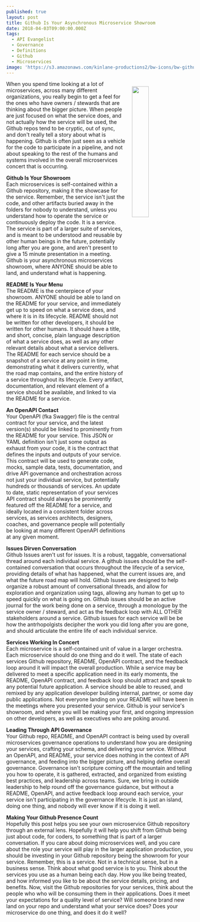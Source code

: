 ```yaml
---
published: true
layout: post
title: Github Is Your Asynchronous Microservice Showroom
date: 2018-04-03T09:00:00.000Z
tags:
  - API Evangelist
  - Governance
  - Definitions
  - Github
  - Microservices
image: 'https://s3.amazonaws.com/kinlane-productions2/bw-icons/bw-github.jpg'
---
```

<p><img src="{{ page.image }}" width="30%" align="right" style="padding: 15px;" /></p>When you spend time looking at a lot of microservices, across many different organizations, you really begin to get a feel for the ones who have owners / stewards that are thinking about the bigger picture. When people are just focused on what the service does, and not actually how the service will be used, the Github repos tend to be cryptic, out of sync, and don't really tell a story about what is happening. Github is often just seen as a vehicle for the code to participate in a pipeline, and not about speaking to the rest of the humans and systems involved in the overall microservices concert that is occurring.

**Github Is Your Showroom**<br />
Each microservices is self-contained within a Github repository, making it the showcase for the service. Remember, the service isn't just the code, and other artifacts buried away in the folders for nobody to understand, unless you understand how to operate the service or continuously deploy the code. It is a service. The service is part of a larger suite of services, and is meant to be understood and reusable by other human beings in the future, potentially long after you are gone, and aren't present to give a 15 minute presentation in a meeting. Github is your asynchronous microservices showroom, where ANYONE should be able to land, and understand what is happening.

**README Is Your Menu**<br />
The README is the centerpiece of your showroom. ANYONE should be able to land on the README for your service, and immediately get up to speed on what a service does, and where it is in its lifecycle. README should not be written for other developers, it should be written for other humans. It should have a title, and short, concise, plain language description of what a service does, as well as any other relevant details about what a service delivers. The README for each service should be a snapshot of a service at any point in time, demonstrating what it delivers currently, what the road map contains, and the entire history of a service throughout its lifecycle. Every artifact, documentation, and relevant element of a service should be available, and linked to via the README for a service.

**An OpenAPI Contact**<br />
Your OpenAPI (fka Swagger) file is the central contract for your service, and the latest version(s) should be linked to prominently from the README for your service. This JSON or YAML definition isn't just some output as exhaust from your code, it is the contract that defines the inputs and outputs of your service. This contract will be used to generate code, mocks, sample data, tests, documentation, and drive API governance and orchestration across not just your individual service, but potentially hundreds or thousands of services. An update to date, static representation of your services API contract should always be prominently featured off the README for a service, and ideally located in a consistent folder across services, as services architects, designers, coaches, and governance people will potentially be looking at many different OpenAPI definitions at any given moment.

**Issues Dirven Conversation**<br />
Github Issues aren't ust for issues. It is a robust, taggable, conversational thread around each individual service. A github issues should be the self-contained conversation that occurs throughout the lifecycle of a service, providing details of what has happened, what the current issues are, and what the future road map will hold. Github Isuses are designed to help organize a robust amount of conversational threads, and allow for exploration and organization using tags, allowing any human to get up to speed quickly on what is going on. Github issues should be an active journal for the work being done on a service, through a monologue by the service owner / steward, and act as the feedback loop with ALL OTHER stakeholders around a service. Github issues for each service will be be how the antrhopolgists decipher the work you did long after you are gone, and should articulate the entire life of each individual service.

**Services Working In Concert**<br />
Each microservice is a self-contained unit of value in a larger orchestra. Each microservice should do one thing and do it well. The state of each services Github repository, README, OpenAPI contract, and the feedback loop around it will impact the overall production. While a service may be delivered to meet a specific application need in its early moments, the README, OpenAPI contract, and feedback loop should attract and speak to any potential future application. A service should be able to reused, and remixed by any application developer building internal, partner, or some day public applications. Not everyone landing on your README will have been in the meetings where you presented your service. Github is your service's showroom, and where you will be making your first, and ongoing impression on other developers, as well as executives who are poking around.

**Leading Through API Governance**<br />
Your Github repo, README, and OpenAPI contract is being used by overall microservices governance operations to understand how you are designing your services, crafting your schema, and delivering your service. Without an OpenAPI, and README, your service does nothing in the context of API governance, and feeding into the bigger picture, and helping define overall governance. Governance isn't scripture coming off the mountain and telling you how to operate, it is gathered, extracted, and organized from existing best practices, and leadership across teams. Sure, we bring in outside leadership to help round off the governance guidance, but without a README, OpenAPI, and active feedback loop around each service, your service isn't participating in the governance lifecycle. It is just an island, doing one thing, and nobody will ever know if it is doing it well.

**Making Your Github Presence Count**<br />
Hopefully this post helps you see your own microservice Github repository through an external lens. Hopefully it will help you shift from Github being just about code, for coders, to something that is part of a larger conversation. If you care about doing microservices well, and you care about the role your service will play in the larger application production, you should be investing in your Github repository being the showroom for your service. Remember, this is a service. Not in a technical sense, but in a business sense. Think about what good service is to you. Think about the services you use as a human being each day. How you like being treated, and how informed you like to be about the service details, pricing, and benefits. Now, visit the Github repositories for your services, think about the people who who will be consuming them in their applications. Does it meet your expectations for a quality level of service? Will someone brand new land on your repo and understand what your service does? Does your microservice do one thing, and does it do it well?
